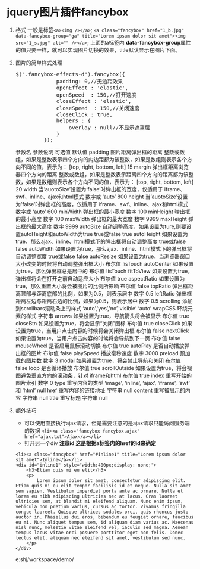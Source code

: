 #  jquery图片插件fancybox
1. 格式
   一般是标签`<a><img /></a>`;
   `<a class="fancybox" href="1_b.jpg" data-fancybox-group="ga" title="Lorem ipsum dolor sit amet"><img src="1_s.jpg" alt="" /></a>`;
   上面的a标签内 **data-fancybox-group**属性的值只要一样，就可以实现图片切换的效果，title默认显示在图片下面。
   
2. 图片的简单样式处理
   <pre>
   $(".fancybox-effects-d").fancybox({
				padding: 0,//无边距效果
				openEffect : 'elastic',
				openSpeed  : 150,//打开速度
				closeEffect : 'elastic',
				closeSpeed  : 150,//关闭速度
				closeClick : true,
				helpers : {
					overlay : null//不显示遮罩层
				}
			});
   </pre>
   参数名	参数说明	可选值	默认值
padding	图片距离弹出框的距离	整数或数组，如果是整数表示四个方向的内边距都为该整数，如果是数组则表示各个方向不同的值，表示为： [top, right, bottom, left]	15
margin	弹出框距离浏览器四个方向的距离	整数或数组，如果是整数表示距离四个方向的距离都为该整数，如果是数组则表示各个方向不同的值，表示为： [top, right, bottom, left]	20
width	当’auotoSize’设置为’false’时弹出框的宽度，仅适用于 iframe、swf、inline、ajax和html模式	数字或 ‘auto’	800
height	当’auotoSize’设置为’false’时弹出框的高度，仅适用于 iframe、swf、inline、ajax和html模式	数字或 ‘auto’	600
minWidth	弹出框的最小宽度	数字	100
minHeight	弹出框的最小高度	数字	100
maxWidth	弹出框的最大宽度	数字	9999
maxHeight	弹出框的最大高度	数字	9999
autoSize	自动调整高度，如果设置为ture,则要设置autoHeight和autoWidth为true	true或false	true
autoHeight	如果设置为true，那么ajax、inline、html模式下的弹出框将自动调整高度	true或false	false
autoWidth	如果设置为true，那么ajax、inline、html模式下的弹出框将自动调整宽度	true或false	false
autoResize	如果设置为true，当浏览器窗口大小改变的时候将自动调整弹出框大小	布尔值	!isTouch
autoCenter	如果设置为true，那么弹出框总是居中的	布尔值	!isTouch
fitToView	如果设置为true，弹出框将会在打开之前自动适应大小	布尔值	true
aspectRatio	如果设置为true，那么重置大小将会被图片的比例所影响	布尔值	false
topRatio	弹出框距离顶部与距离底部的比例，如果为0.5，则表示居中	数字	0.5
leftRatio	弹出框距离左边与距离右边的比例，如果为0.5，则表示居中	数字	0.5
scrolling	添加到scrollbars滚动条上的样式	‘auto’,'yes’,'no’,'visible’	‘auto’
wrapCSS	环绕元素的样式	字符串 
arrows	如果设置为true，导航箭头将会被显示	布尔值	true
closeBtn	如果设置为true，将会显示“关闭”图标	布尔值	true
closeClick	如果设置为true，当用户点击内容的时候将会关闭弹出框	布尔值	false
nextClick	如果设置为true，当用户点击内容的时候将会导航到下一页	布尔值	false
mouseWheel	是否启用鼠标滚动切换	布尔值	true
autoPlay	是否自动播放弹出框的图片	布尔值	false
playSpeed	播放毫秒速度	数字	3000
preload	预加载的图片数	数字	3
modal	如果设置为true，将会禁止导航和关闭	布尔值	false
loop	是否循环播放	布尔值	true
scrollOutside	如果设置为true，将会视图避免垂直方向的滚动条，针对 iframe和html	布尔值	true
index	重写开始的图片索引	数字	0
type	重写内容的类型	‘image’, ‘inline’, ‘ajax’, ‘iframe’, ‘swf’ 和 ‘html’	null
href	重写内容的链接地址	字符串	null
content	重写被展示的内容	字符串	null
title	重写标题	字符串	null

3. 额外技巧
	- 可以使用直接执行ajax请求，但是需要注意的是ajax请求只能访问服务端的数据
	`<li><a class="fancybox fancybox.ajax" href="ajax.txt">Ajax</a></li>`
	- 打开另一个div **注意id 这是根据a标签内的href的id来确定** 
	```
	<li><a class="fancybox" href="#inline1" title="Lorem ipsum dolor sit amet">Inline</a></li>
	<div id="inline1" style="width:400px;display: none;">
		<h3>Etiam quis mi eu elit</h3>
		<p>
			Lorem ipsum dolor sit amet, consectetur adipiscing elit. Etiam quis mi eu elit tempor facilisis id et neque. Nulla sit amet sem sapien. Vestibulum imperdiet porta ante ac ornare. Nulla et lorem eu nibh adipiscing ultricies nec at lacus. Cras laoreet ultricies sem, at blandit mi eleifend aliquam. Nunc enim ipsum, vehicula non pretium varius, cursus ac tortor. Vivamus fringilla congue laoreet. Quisque ultrices sodales orci, quis rhoncus justo auctor in. Phasellus dui eros, bibendum eu feugiat ornare, faucibus eu mi. Nunc aliquet tempus sem, id aliquam diam varius ac. Maecenas nisl nunc, molestie vitae eleifend vel, iaculis sed magna. Aenean tempus lacus vitae orci posuere porttitor eget non felis. Donec lectus elit, aliquam nec eleifend sit amet, vestibulum sed nunc.
		</p>
	</div>
	```
	e:shj/workspace/demo/

